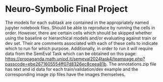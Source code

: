 # Neuro-Symbolic Final Project

The models for each subtask are contained in the appropriately named jupyter notebook files. Should be able to reproduce by running the cells in order. However, there are certain cells which should be skipped whether using the baseline or hierarchical models and/or evaluating against train or dev set. Their are comments associated with each of these cells to indicate which to run for which purpose. Additionally, in order to run it will require data from the SemEval Task which can be obtained on this page: https://propaganda.math.unipd.it/semeval2024task4/teampage.php?passcode=ebe2671605554ff07d8326ec8ceea81b. The annotations.zip file has text and id data for each train/validation/dev example and the corresponding image zip files have the images themselves.
